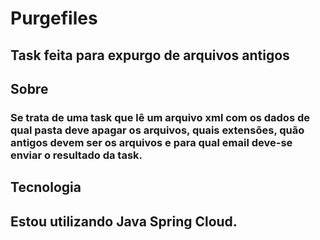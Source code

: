 # Purgefiles

## Task feita para expurgo de arquivos antigos

## Sobre
### Se trata de uma task que lê um arquivo xml com os dados de qual pasta deve apagar os arquivos, quais extensões, quão antigos devem ser os arquivos e para qual email deve-se enviar o resultado da task.


## Tecnologia
## Estou utilizando Java Spring Cloud.
